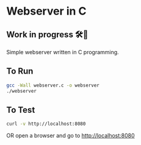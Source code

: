 # Webserver in C

## Work in progress 🛠️🚧

Simple webserver written in C programming.

## To Run

```bash
gcc -Wall webserver.c -o webserver
./webserver
```

## To Test

```bash
curl -v http://localhost:8080
```

OR open a browser and go to <http://localhost:8080>
